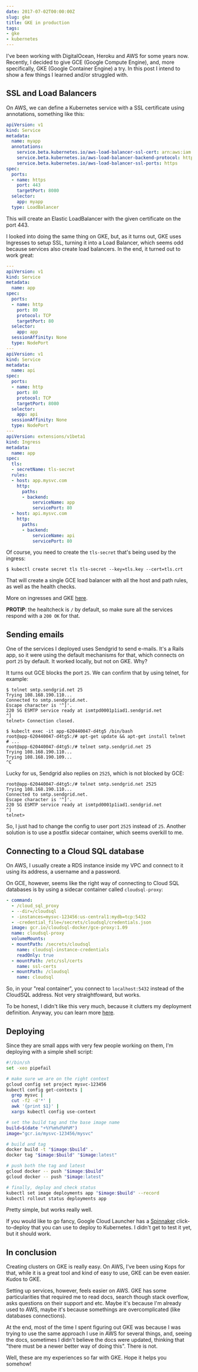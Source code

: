 ```yaml
---
date: 2017-07-02T00:00:00Z
slug: gke
title: GKE in production
tags:
- gke
- kubernetes
---
```


I've been working with DigitalOcean, Heroku and AWS for some years now.
Recently, I decided to give GCE (Google Compute Engine), and, more specifically,
GKE (Google Container Engine) a try. In this post I intend to show a few
things I learned and/or struggled with.

<!--more-->

## SSL and Load Balancers

On AWS, we can define a Kubernetes service with a SSL certificate using
annotations, something like this:

```yaml
apiVersion: v1
kind: Service
metadata:
  name: myapp
  annotations:
    service.beta.kubernetes.io/aws-load-balancer-ssl-cert: arn:aws:iam::123:server-certificate/my_certificate
    service.beta.kubernetes.io/aws-load-balancer-backend-protocol: http
    service.beta.kubernetes.io/aws-load-balancer-ssl-ports: https
spec:
  ports:
  - name: https
    port: 443
    targetPort: 8080
  selector:
    app: myapp
  type: LoadBalancer
```

This will create an Elastic LoadBalancer with the given certificate on the port 443.

I looked into doing the same thing on GKE, but, as it turns out, GKE
uses Ingresses to setup SSL, turning it into a Load Balancer, which seems
odd because services also create load balancers. In the end, it turned out to
work great:

```yaml
---
apiVersion: v1
kind: Service
metadata:
  name: app
spec:
  ports:
  - name: http
    port: 80
    protocol: TCP
    targetPort: 80
  selector:
    app: app
  sessionAffinity: None
  type: NodePort
---
apiVersion: v1
kind: Service
metadata:
  name: api
spec:
  ports:
  - name: http
    port: 80
    protocol: TCP
    targetPort: 8080
  selector:
    app: api
  sessionAffinity: None
  type: NodePort
---
apiVersion: extensions/v1beta1
kind: Ingress
metadata:
  name: app
spec:
  tls:
  - secretName: tls-secret
  rules:
  - host: app.mysvc.com
    http:
      paths:
      - backend:
          serviceName: app
          servicePort: 80
  - host: api.mysvc.com
    http:
      paths:
      - backend:
          serviceName: api
          servicePort: 80
```

Of course, you need to create the `tls-secret` that's being used by the ingress:

```console
$ kubectl create secret tls tls-secret --key=tls.key --cert=tls.crt
```

That will create a single GCE load balancer with all the host and path
rules, as well as the health checks.

More on ingresses and GKE [here](https://github.com/kubernetes/ingress-gce/blob/master/docs/faq/README.md).

**PROTIP**: the healtcheck is `/` by default, so make sure all the services
respond with a `200 OK` for that.

## Sending emails

One of the services I deployed uses Sendgrid to send e-mails. It's a Rails app,
so it were using the default mechanisms for that, which connects on port `25`
by default. It worked locally, but not on GKE. Why?

It turns out GCE blocks the port `25`. We can confirm that by using telnet, for
example:

```console
$ telnet smtp.sendgrid.net 25
Trying 108.168.190.110...
Connected to smtp.sendgrid.net.
Escape character is '^]'.
220 SG ESMTP service ready at ismtpd0001p1iad1.sendgrid.net
^]
telnet> Connection closed.

$ kubeclt exec -it app-620440047-d4tg5 /bin/bash
root@app-620440047-d4tg5:/# apt-get update && apt-get install telnet
# ...
root@app-620440047-d4tg5:/# telnet smtp.sendgrid.net 25
Trying 108.168.190.110...
Trying 108.168.190.109...
^C
```

Lucky for us, Sendgrid also replies on `2525`, which is not blocked by GCE:

```console
root@app-620440047-d4tg5:/# telnet smtp.sendgrid.net 2525
Trying 108.168.190.110...
Connected to smtp.sendgrid.net.
Escape character is '^]'.
220 SG ESMTP service ready at ismtpd0001p1iad1.sendgrid.net
^]
telnet>
```

So, I just had to change the config to user port `2525` instead of `25`.
Another solution is to use a postfix sidecar container, which seems
overkill to me.

## Connecting to a Cloud SQL database

On AWS, I usually create a RDS instance inside my VPC and connect to it
using its address, a username and a password.

On GCE, however, seems like the right way of connecting to Cloud SQL
databases is by using a sidecar container called `cloudsql-proxy`:

```yaml
- command:
  - /cloud_sql_proxy
  - --dir=/cloudsql
  - -instances=mysvc-123456:us-central1:mydb=tcp:5432
  - -credential_file=/secrets/cloudsql/credentials.json
  image: gcr.io/cloudsql-docker/gce-proxy:1.09
  name: cloudsql-proxy
  volumeMounts:
  - mountPath: /secrets/cloudsql
    name: cloudsql-instance-credentials
    readOnly: true
  - mountPath: /etc/ssl/certs
    name: ssl-certs
  - mountPath: /cloudsql
    name: cloudsql
```

So, in your "real container", you connect to `localhost:5432` instead of the
CloudSQL address. Not very straightfoward, but works.

To be honest, I didn't like this very much, because it clutters my
deployment definition. Anyway, you can learn more
[here](https://cloud.google.com/sql/docs/mysql/connect-container-engine).

## Deploying

Since they are small apps with very few people working on them, I'm deploying
with a simple shell script:

```sh
#!/bin/sh
set -xeo pipefail

# make sure we are on the right context
gcloud config set project mysvc-123456
kubectl config get-contexts |
  grep mysvc |
  cut -f2 -d'*' |
  awk '{print $1}' |
  xargs kubectl config use-context

# set the build tag and the base image name
build=$(date "+%Y%m%d%H%M")
image="gcr.io/mysvc-123456/mysvc"

# build and tag
docker build -t "$image:$build" .
docker tag "$image:$build" "$image:latest"

# push both the tag and latest
gcloud docker -- push "$image:$build"
gcloud docker -- push "$image:latest"

# finally, deploy and check status
kubectl set image deployments app "$image:$build" --record
kubectl rollout status deployments app
```

Pretty simple, but works really well.

If you would like to go fancy, Google Cloud Launcher has a
[Spinnaker](https://console.cloud.google.com/launcher/details/click-to-deploy-images/spinnaker)
click-to-deploy that you can use to deploy to Kubernetes. I didn't get to
test it yet, but it should work.

## In conclusion

Creating clusters on GKE is really easy. On AWS, I've been using Kops for that,
while it is a great tool and kind of easy to use, GKE can be even easier.
Kudos to GKE.

Setting up services, however, feels easier on AWS. GKE has some
particularities that required me to read docs, search though stack overflow,
asks questions on their support and etc.
Maybe it's because I'm already used to AWS, maybe it's because somethings
are overcomplicated (like databases connections).

At the end, most of the time I spent figuring out GKE was because I was trying
to use the same approach I use in AWS for several things, and, seeing the docs,
sometimes I didn't believe the docs were updated, thinking that "there must
be a newer better way of doing this". There is not.

Well, these are my experiences so far with GKE. Hope it helps you somehow!
